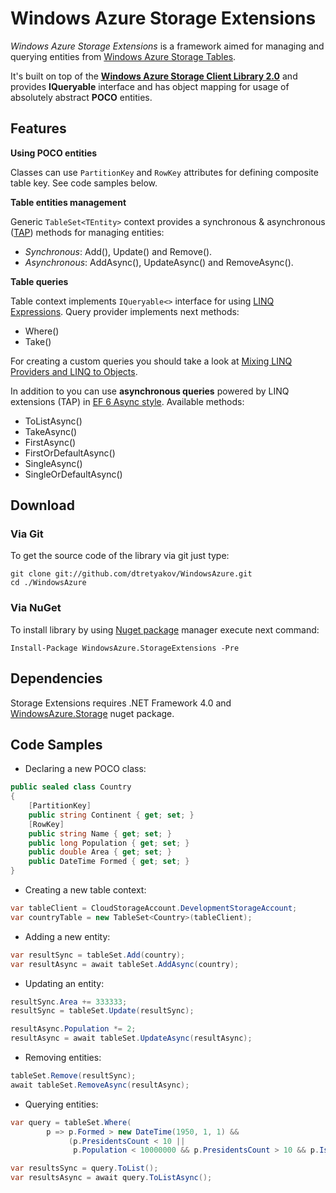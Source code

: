 # Windows Azure Storage Extensions

*Windows Azure Storage Extensions* is a framework aimed for managing and querying entities from [Windows Azure Storage Tables](http://msdn.microsoft.com/en-us/library/windowsazure/dd179463.aspx).

It's built on top of the **[Windows Azure Storage Client Library 2.0](http://blogs.msdn.com/b/windowsazurestorage/archive/2012/11/06/windows-azure-storage-client-library-2-0-tables-deep-dive.aspx)** and provides **IQueryable** interface and has object mapping for usage of absolutely abstract **POCO** entities.

## Features

**Using POCO entities**

Classes can use `PartitionKey` and `RowKey` attributes for defining composite table key. See code samples below.

**Table entities management**

Generic `TableSet<TEntity>` context provides a synchronous & asynchronous ([TAP](http://msdn.microsoft.com/en-us/library/hh873175.aspx)) methods for managing entities:

  * *Synchronous*: Add(), Update() and Remove().
  * *Asynchronous*: AddAsync(), UpdateAsync() and RemoveAsync().

**Table queries**

Table context implements `IQueryable<>` interface for using [LINQ Expressions](http://msdn.microsoft.com/en-us/library/vstudio/bb397926.aspx). Query provider implements next methods:
* Where()
* Take()

For creating a custom queries you should take a look at [Mixing LINQ Providers and LINQ to Objects](http://msdn.microsoft.com/en-us/vstudio/ff963710.aspx). 

In addition to you can use **asynchronous queries** powered by LINQ extensions (TAP) in [EF 6 Async style](http://weblogs.asp.net/scottgu/archive/2012/12/11/entity-framework-6-alpha2-now-available.aspx). Available methods:
* ToListAsync()
* TakeAsync()
* FirstAsync()
* FirstOrDefaultAsync()
* SingleAsync()
* SingleOrDefaultAsync()

## Download

### Via Git
To get the source code of the library via git just type:

```git
git clone git://github.com/dtretyakov/WindowsAzure.git
cd ./WindowsAzure
```

### Via NuGet
To install library by using [Nuget package](https://nuget.org/packages/WindowsAzure.StorageExtensions/) manager execute next command:

```
Install-Package WindowsAzure.StorageExtensions -Pre
```

## Dependencies
Storage Extensions requires .NET Framework 4.0 and [WindowsAzure.Storage](https://nuget.org/packages/WindowsAzure.Storage) nuget package.

## Code Samples

* Declaring a new POCO class:

```csharp
public sealed class Country
{
    [PartitionKey]
    public string Continent { get; set; }
    [RowKey]
    public string Name { get; set; }
    public long Population { get; set; }
    public double Area { get; set; }
    public DateTime Formed { get; set; }
}
```

* Creating a new table context:

```csharp
var tableClient = CloudStorageAccount.DevelopmentStorageAccount;
var countryTable = new TableSet<Country>(tableClient);
```

* Adding a new entity:

```csharp
var resultSync = tableSet.Add(country);
var resultAsync = await tableSet.AddAsync(country);
```

* Updating an entity:

```csharp
resultSync.Area += 333333;
resultSync = tableSet.Update(resultSync);

resultAsync.Population *= 2;
resultAsync = await tableSet.UpdateAsync(resultAsync);
```

* Removing entities:

```csharp
tableSet.Remove(resultSync);
await tableSet.RemoveAsync(resultAsync);
```

* Querying entities:

```csharp
var query = tableSet.Where(
        p => p.Formed > new DateTime(1950, 1, 1) &&
             (p.PresidentsCount < 10 ||
              p.Population < 10000000 && p.PresidentsCount > 10 && p.IsExists));

var resultsSync = query.ToList();
var resultsAsync = await query.ToListAsync();
```
